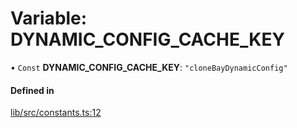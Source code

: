# Variable: DYNAMIC\_CONFIG\_CACHE\_KEY

• `Const` **DYNAMIC\_CONFIG\_CACHE\_KEY**: ``"cloneBayDynamicConfig"``

#### Defined in

[lib/src/constants.ts:12](https://github.com/joonashak/nestjs-clone-bay/blob/1a4ecf31d03284a98989ab940da71aae76589b7b/lib/src/constants.ts#L12)
